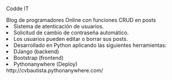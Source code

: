 Codde IT
<div> Blog de programadores Online con funciones CRUD en posts
  <li> Sistema de atenticación de usuarios. </li>
  <li> Solicitud de cambio de contraseña automático. </li>
  <li> Los usuarios pueden editar o borrar sus posts. </li>
  <li> Desarrollado en Python aplicando las siguientes herramientas: </li>
    <li> DJango (backend) </li>
    <li> Bootstrap (frontend) </li>
    <li> Pythonanywhere (Deploy) </li>
http://cvbautista.pythonanywhere.com/
</div>
